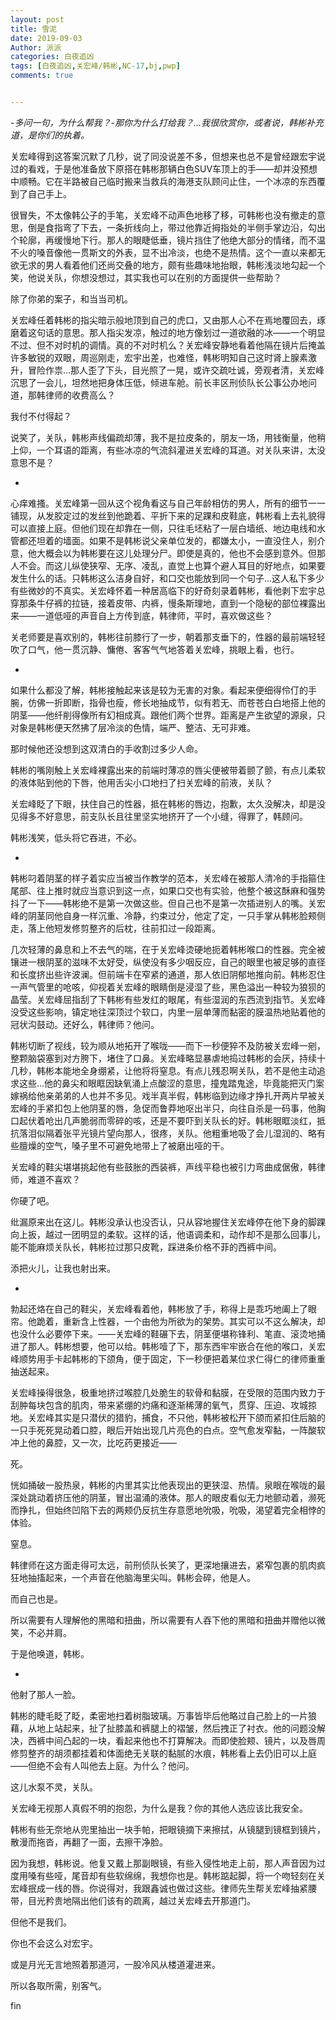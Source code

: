```yaml
---
layout: post
title: 雪泥
date: 2019-09-03
Author: 派派
categories: 白夜追凶
tags: [白夜追凶,关宏峰/韩彬,NC-17,bj,pwp]
comments: true


---
```


*-多问一句，为什么帮我？-那你为什么打给我？…我很欣赏你，或者说，韩彬补充道，是你们的执着。*

关宏峰得到这答案沉默了几秒，说了同没说差不多，但想来也总不是曾经跟宏宇说过的看戏，于是他准备放下原搭在韩彬那辆白色SUV车顶上的手——却并没预想中顺畅。它在半路被自己临时搬来当救兵的海港支队顾问止住，一个冰凉的东西覆到了自己手上。

很冒失，不太像韩公子的手笔，关宏峰不动声色地移了移，可韩彬也没有撤走的意思，倒是食指弯了下去，一条折线向上，带过他靠近拇指处的半侧手掌边沿，勾出个轮廓，再缓慢地下行。那人的眼睫低垂，镜片挡住了他绝大部分的情绪，而不温不火的嗓音像他一贯斯文的外表，显不出冷淡，也绝不是热情。这个一直以来都无欲无求的男人看着他们还尚交叠的地方，颇有些趣味地抬眼，韩彬浅淡地勾起一个笑，他说关队，你想没想过，其实我也可以在别的方面提供一些帮助？

除了你弟的案子，和当当司机。

关宏峰任着韩彬的指尖暗示般地顶到自己的虎口，又由那人心不在焉地覆回去，琢磨着这句话的意思。那人指尖发凉，触过的地方像划过一道欲融的冰——一个明显不过、但不对时机的调情。真的不对时机么？关宏峰安静地看着他隔在镜片后掩盖许多敏锐的双眼，周巡刚走，宏宇出差，也难怪，韩彬明知自己这时肾上腺素激升，冒险作祟…那人歪了下头，目光照了一晃，或许交疏吐诚，旁观者清，关宏峰沉思了一会儿，坦然地把身体压低，倾进车舱。前长丰区刑侦队长公事公办地问道，那韩律师的收费高么？

我付不付得起？

说笑了，关队，韩彬声线偏疏却薄，我不是拉皮条的，朋友一场，用钱衡量，他稍上仰，一个耳语的距离，有些冰凉的气流斜灌进关宏峰的耳道。对关队来讲，太没意思不是？

-

心痒难搔。关宏峰第一回从这个视角看这与自己年龄相仿的男人，所有的细节一一铺现，从发胶定过的发丝到他跪着、平折下来的足踝和皮鞋底，韩彬看上去礼貌得可以直接上庭。但他们现在却靠在一侧，只往毛坯粘了一层白墙纸、地边电线和水管都还坦着的墙面。如果不是韩彬说父亲单位发的，都嫌太小，一直没住人，别介意，他大概会以为韩彬要在这儿处理分尸。即使是真的，他也不会感到意外。但那人不会。而这儿纵使狭窄、无序、凌乱，直觉上也算个避人耳目的好地点，如果要发生什么的话。只韩彬这么洁身自好，和口交也能放到同一个句子…这人私下多少有些微妙的不真实。关宏峰怀着一种居高临下的好奇刻录着韩彬，看他剥下宏宇总穿那条牛仔裤的拉链，接着皮带、内裤，慢条斯理地，直到一个隐秘的部位裸露出来——一道低哑的声音自上方传到底，韩律师，平时，喜欢做这些？

关老师要是喜欢别的，韩彬往前膝行了一步，朝着那支垂下的，性器的最前端轻轻吹了口气，他一贯沉静、慵倦、客客气气地答着关宏峰，挑眼上看，也行。

-

如果什么都没了解，韩彬接触起来该是较为无害的对象。看起来便细得伶仃的手腕，仿佛一折即断，指骨也瘦，修长地抽成节，似有若无、而苍苍白白地搭上他的阴茎——他纤削得像所有幻相成真。跟他们两个世界。距离是产生欲望的源泉，只对象是韩彬便天然拂了层冷淡的色情，端严、整洁、无可非难。

那时候他还没想到这双清白的手收割过多少人命。

韩彬的嘴刚触上关宏峰裸露出来的前端时薄凉的唇尖便被带着颤了颤，有点儿柔软的液体贴到他的下唇，他用舌尖小口地扫了扫关宏峰的前液，关队？

关宏峰眨了下眼，扶住自己的性器，抵在韩彬的唇边，抱歉，太久没解决，却是没见得多不好意思，前支队长且往里坚实地挤开了一个小缝，得罪了，韩顾问。

韩彬浅笑，低头将它吞进，不必。

-

韩彬叼着阴茎的样子着实应当被当作教学的范本，关宏峰在被那人清冷的手指箍住尾部、往上推时就应当意识到这一点，如果口交也有实验，他整个被这酥麻和强势抖了一下——韩彬绝不是第一次做这些。但自己也不是第一次插进别人的嘴。关宏峰的阴茎同他自身一样沉重、冷静，约束过分，他定了定，一只手掌从韩彬脸颊侧走，落上他短发修剪整齐的后枕，往前扣过一段距离。

几次轻薄的鼻息和上不去气的喘，在于关宏峰烫硬地扼着韩彬喉口的性器。完全被镶进一根阴茎的滋味不太好受，纵使没有多少咽反应，自己的眼里也被足够的直径和长度挤出些许波澜。但前端卡在窄紧的通道，那人依旧阴郁地推向前。韩彬忍住一声气管里的呛咳，仰视着关宏峰的眼睛倒是浸湿了些，黑色溢出一种较为狼狈的晶莹。关宏峰屈指刮了下韩彬有些发红的眼尾，有些湿润的东西流到指节。关宏峰没受这些影响，镇定地往深顶过个软口，内里一层单薄而黏密的膜温热地贴着他的冠状沟鼓动。还好么，韩律师？他问。

韩彬切断了视线，较为顺从地拓开了喉咙——而下一秒便猝不及防被关宏峰一剜，整颗脑袋塞到对方胯下，堵住了口鼻。关宏峰略显暴虐地捣过韩彬的会厌，持续十几秒，韩彬本能地全身绷紧，让他将将窒息。有点儿残忍啊关队，若不是他主动追求这些…他的鼻尖和眼眶因缺氧涌上点酸涩的意思，撞鬼踏鬼途，毕竟能把灭门案嫁祸给他亲弟弟的人也并不多见。戏半真半假，韩彬临到边缘才挣扎开两片早被关宏峰的手紧扣包上他阴茎的唇，急促而鲁莽地呕出半只，向往自杀是一码事，他胸口起伏着呛出几声脆弱而零碎的咳，还是不要吓到关队长的好。韩彬眼眶淡红，抵抗落泪似隔着张平光镜片望向那人，很疼，关队。他粗重地吸了会儿湿润的、略有些膻燥的空气，嗓子里不可避免地带上了被磨出哑的干。

关宏峰的鞋尖堪堪挑起他有些鼓胀的西装裤，声线平稳也被引力弯曲成倨傲，韩律师，难道不喜欢？

你硬了吧。

纰漏原来出在这儿。韩彬没承认也没否认，只从容地握住关宏峰停在他下身的脚踝向上扳，越过一团明显的柔软。这样的话，他语调柔和，动作却不是那么回事儿，能不能麻烦关队长，韩彬拉过那只皮靴，踩进条价格不菲的西裤中间。

添把火儿，让我也射出来。

-

勃起还烙在自己的鞋尖，关宏峰看着他，韩彬放了手，称得上是乖巧地阖上了眼帘。他跪着，重新含上性器，一个由他为所欲为的架势。其实可以不这么解决，却也没什么必要停下来。——关宏峰的鞋碾下去，阴茎便堪称锋利、笔直、滚烫地捅进了那人。韩彬想要，他可以给。韩彬噎了下，那东西牢牢嵌合在他的喉口，关宏峰顺势用手卡起韩彬的下颌角，便于固定，下一秒便把着某位求仁得仁的律师重重抽送起来。

关宏峰操得很急，极重地挤过喉腔几处脆生的软骨和黏膜，在受限的范围内致力于刮肿每块包含的肌肉，带来紧绷的灼痛和逐渐稀薄的氧气，贯穿、压迫、攻城掠地。关宏峰其实是只潜伏的猎豹，捕食，不只他，韩彬被松开下颌而紧扣住后脑的一只手死死晃动着口腔，眼后开始出现几片亮色的白点。空气愈发窄黏，一阵酸软冲上他的鼻腔，又一次，比吃药更接近——

死。

恍如捅破一股热泉，韩彬的内里其实比他表现出的更狭湿、热情。泉眼在喉咙的最深处跳动着挤压他的阴茎，冒出温涌的液体。那人的眼皮看似无力地颤动着，濒死而挣扎，但始终凹陷下去的两颊仍反抗生存意愿地吮吸，吮吸，渴望着完全相悖的体验。

窒息。

韩律师在这方面走得可太远，前刑侦队长笑了，更深地攘进去，紧窄包裹的肌肉疯狂地抽搐起来，一个声音在他脑海里尖叫。韩彬会碎，他是人。

而自己也是。

所以需要有人理解他的黑暗和扭曲，所以需要有人吞下他的黑暗和扭曲并赠他以微笑，不必并肩。

于是他唤道，韩彬。

-

他射了那人一脸。

韩彬的睫毛眨了眨，柔密地扫着树脂玻璃。万事皆毕后他略过自己脸上的一片狼藉，从地上站起来，扯了扯膝盖和裤腿上的褶皱，然后拽正了衬衣。他的问题没解决，西裤中间凸起的一块，看起来他也不打算解决。而即使脸颊、镜片，以及唇周修剪整齐的胡须都挂着和体面绝无关联的黏腻的水痕，韩彬看上去仍旧可以上庭——但绝不会有人叫他去上庭。为什么？他问。

这儿水泵不灵，关队。

关宏峰无视那人真假不明的抱怨，为什么是我？你的其他人选应该比我安全。

韩彬有些无奈地从兜里抽出一块手帕，把眼镜摘下来擦拭，从镜腿到镜框到镜片，散漫而拖沓，再翻了一面，去擦干净脸。

因为我想，韩彬说。他复又戴上那副眼镜，有些入侵性地走上前，那人声音因为过度用嗓有些哑，尾音却有些软绵绵，我想你也是。韩彬踮起脚，将一个吻轻刻在关宏峰抿成一线的唇。你说得对，我跟鑫诚也做过这些。律师先生帮关宏峰抽紧腰带，目光矜贵地隔出他们该有的疏离，越过关宏峰去开那道门。

但他不是我们。

你也不会这么对宏宇。

或是月光无言地照着那道河，一股冷风从楼道灌进来。

所以各取所需，别客气。




fin
